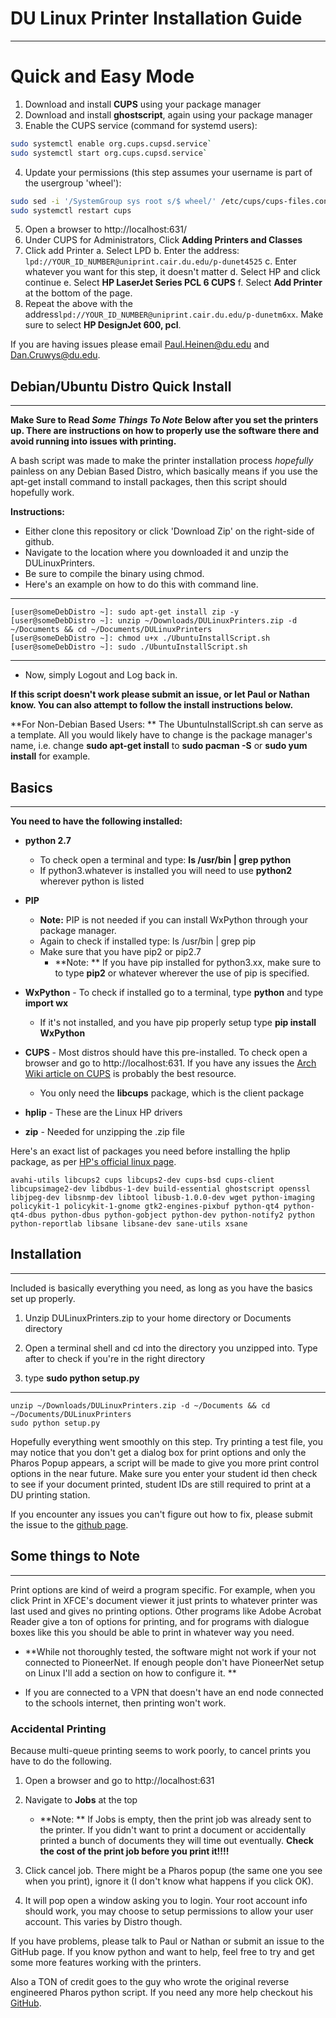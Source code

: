 
# DU Linux Printer Installation Guide
----
# Quick and Easy Mode
1. Download and install **CUPS** using your package manager
2. Download and install **ghostscript**, again using your package manager
3. Enable the CUPS service (command for systemd users): 
```bash
sudo systemctl enable org.cups.cupsd.service`
sudo systemctl start org.cups.cupsd.service`
```
4. Update your permissions (this step assumes your username is part of the usergroup 'wheel'):
```bash
sudo sed -i '/SystemGroup sys root s/$ wheel/' /etc/cups/cups-files.conf`
sudo systemctl restart cups
```
5. Open a browser to http://localhost:631/
6. Under CUPS for Administrators, Click **Adding Printers and Classes**
7. Click add Printer
    a. Select LPD
    b. Enter the address: `lpd://YOUR_ID_NUMBER@uniprint.cair.du.edu/p-dunet4525`
    c. Enter whatever you want for this step, it doesn't matter
    d. Select HP and click continue
    e. Select **HP LaserJet Series PCL 6 CUPS**
    f. Select **Add Printer** at the bottom of the page.
8. Repeat the above with the address`lpd://YOUR_ID_NUMBER@uniprint.cair.du.edu/p-dunetm6xx`. Make sure to select **HP DesignJet 600, pcl**.



If you are having issues please email Paul.Heinen@du.edu and Dan.Cruwys@du.edu.

## Debian/Ubuntu Distro Quick Install
----

**Make Sure to Read *Some Things To Note* Below after you set the printers up. There are instructions on how to properly use the software there and avoid running into issues with printing.**

A bash script was made to make the printer installation process *hopefully* painless on any Debian Based Distro, which basically means if you use the apt-get install command to install packages, then this script should hopefully work.

**Instructions:**

* Either clone this repository or click 'Download Zip' on the right-side of github.
* Navigate to the location where you downloaded it and unzip the DULinuxPrinters.
* Be sure to compile the binary using chmod.
* Here's an example on how to do this with command line.
---
    [user@someDebDistro ~]: sudo apt-get install zip -y
    [user@someDebDistro ~]: unzip ~/Downloads/DULinuxPrinters.zip -d ~/Documents && cd ~/Documents/DULinuxPrinters
    [user@someDebDistro ~]: chmod u+x ./UbuntuInstallScript.sh
    [user@someDebDistro ~]: sudo ./UbuntuInstallScript.sh
---
* Now, simply Logout and Log back in. 

**If this script doesn't work please submit an issue, or let Paul or Nathan know. You can also attempt to follow the install instructions below.**

**For Non-Debian Based Users: ** The UbuntuInstallScript.sh can serve as a template. All you would likely have to change is the package manager's name, i.e. change **sudo apt-get install** to **sudo pacman -S** or **sudo yum install** for example.

## Basics
-----

**You need to have the following installed:**

* **python 2.7** 
  * To check open a terminal and type: **ls /usr/bin | grep python**
  * If python3.whatever is installed you will need to use **python2** wherever python is listed

* **PIP**

  * **Note:** PIP is not needed if you can install WxPython through your package manager.
  * Again to check if installed type: ls /usr/bin | grep pip
  * Make sure that you have pip2 or pip2.7
    *  **Note: ** If you have pip installed for python3.xx, make sure to to type **pip2** or whatever wherever the use of pip is specified. 

* **WxPython** - To check if installed go to a terminal, type **python** and type **import wx**

  * If it's not installed, and you have pip properly setup type **pip install WxPython**
* **CUPS** - Most distros should have this pre-installed. To check open a browser and go to http://localhost:631. If you have any issues the [Arch Wiki article on CUPS](https://wiki.archlinux.org/index.php/CUPS) is probably the best resource.
  * You only need the **libcups** package, which is the client package

* **hplip** - These are the Linux HP drivers
* **zip** - Needed for unzipping the .zip file

Here's an exact list of packages you need before installing the hplip package, as per [HP's official linux page](http://hplipopensource.com/hplip-web/install/manual/index.html).

    avahi-utils libcups2 cups libcups2-dev cups-bsd cups-client libcupsimage2-dev libdbus-1-dev build-essential ghostscript openssl libjpeg-dev libsnmp-dev libtool libusb-1.0.0-dev wget python-imaging policykit-1 policykit-1-gnome gtk2-engines-pixbuf python-qt4 python-qt4-dbus python-dbus python-gobject python-dev python-notify2 python python-reportlab libsane libsane-dev sane-utils xsane

## Installation 
----
Included is basically everything you need, as long as you have the basics set up properly.

  1. Unzip DULinuxPrinters.zip to your home directory or Documents directory

  2. Open a terminal shell and cd into the directory you unzipped into. Type after to check if you're in the right directory
 
  3. type **sudo python setup.py**

---    
    unzip ~/Downloads/DULinuxPrinters.zip -d ~/Documents && cd ~/Documents/DULinuxPrinters
    sudo python setup.py
    
  Hopefully everything went smoothly on this step. Try printing a test file, you may notice that you don't get a dialog box for print options and only the Pharos Popup appears, a script will be made to give you more print control options in the near future. Make sure you enter your student id then check to see if your document printed, student IDs are still required to print at a DU printing station.

If you encounter any issues you can't figure out how to fix, please submit the issue to the [github page](https://github.com/v3nturetheworld/DULinuxPrinting).

## Some things to Note
----  
Print options are kind of weird a program specific. For example, when you click Print in XFCE's document viewer it just prints to whatever printer was last used and gives no printing options. Other programs like Adobe Acrobat Reader give a ton of options for printing, and for programs with dialogue boxes like this you should be able to print in whatever way you need. 

* **While not thoroughly tested, the software might not work if your not connected to PioneerNet. If enough people don't have PioneerNet setup on Linux I'll add a section on how to configure it. **

* If you are connected to a VPN that doesn't have an end node connected to the schools internet, then printing won't work.

### Accidental Printing

Because multi-queue printing seems to work poorly, to cancel prints you have to do the following.

  1. Open a browser and go to http://localhost:631

  2. Navigate to **Jobs** at the top
     * **Note: ** If Jobs is empty, then the print job was already sent to the printer. If you didn't want to print a document or accidentally printed a bunch of documents they will time out eventually. **Check the cost of the print job before you print it!!!!**

  3. Click cancel job. There might be a Pharos popup (the same one you see when you print), ignore it (I don't know what happens if you click OK).
  4. It will pop open a window asking you to login. Your root account info should work, you may choose to setup permissions to allow your user account. This varies by Distro though.

  If you have problems, please talk to Paul or Nathan or submit an issue to the GitHub page. If you know python and want to help, feel free to try and get some more features working with the printers. 

  Also a TON of credit goes to the guy who wrote the original reverse engineered Pharos python script. If you need any more help checkout his [GitHub](https://github.com/junaidali/pharos-linux).
